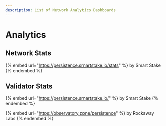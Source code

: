 ```yaml
---
description: List of Network Analytics Dashboards
---
```


# Analytics

<mark style="color:red;"></mark>

## Network Stats

{% embed url="https://persistence.smartstake.io/stats" %}
by Smart Stake
{% endembed %}

## Validator Stats

{% embed url="https://persistence.smartstake.io/" %}
by Smart Stake
{% endembed %}

{% embed url="https://observatory.zone/persistence" %}
by Rockaway Labs
{% endembed %}

